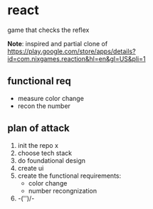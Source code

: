 # react
game that checks the reflex

**Note**: inspired and partial clone of https://play.google.com/store/apps/details?id=com.nixgames.reaction&hl=en&gl=US&pli=1

## functional req

- measure color change
- recon the number

## plan of attack

1. init the repo x
2. choose tech stack 
3. do foundational design
4. create ui 
5. create the functional requirements:
    - color change
    - number recongnization
6. -\('')/-

